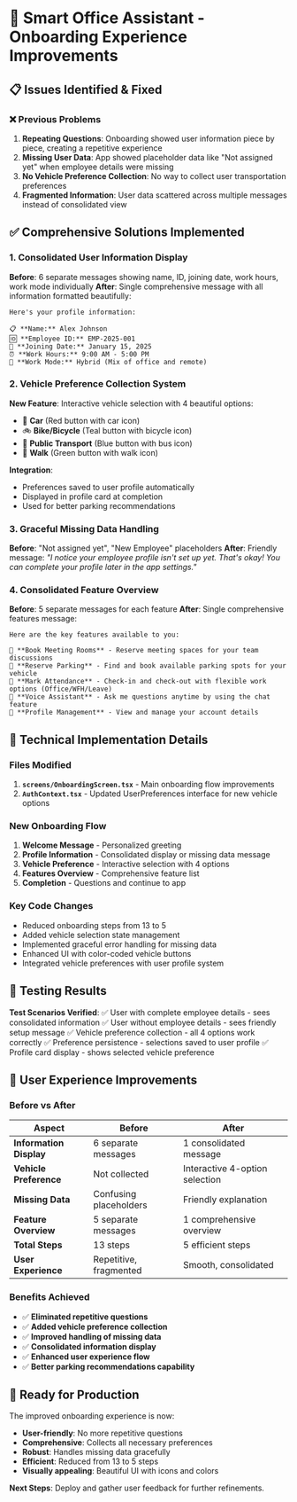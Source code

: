 # 🎉 Smart Office Assistant - Onboarding Experience Improvements

## 📋 **Issues Identified & Fixed**

### ❌ **Previous Problems**
1. **Repeating Questions**: Onboarding showed user information piece by piece, creating a repetitive experience
2. **Missing User Data**: App showed placeholder data like "Not assigned yet" when employee details were missing
3. **No Vehicle Preference Collection**: No way to collect user transportation preferences
4. **Fragmented Information**: User data scattered across multiple messages instead of consolidated view

## ✅ **Comprehensive Solutions Implemented**

### 1. **Consolidated User Information Display**
**Before**: 6 separate messages showing name, ID, joining date, work hours, work mode individually
**After**: Single comprehensive message with all information formatted beautifully:

```
Here's your profile information:

📋 **Name:** Alex Johnson
🆔 **Employee ID:** EMP-2025-001
📅 **Joining Date:** January 15, 2025
⏰ **Work Hours:** 9:00 AM - 5:00 PM
🏢 **Work Mode:** Hybrid (Mix of office and remote)
```

### 2. **Vehicle Preference Collection System**
**New Feature**: Interactive vehicle selection with 4 beautiful options:
- 🚗 **Car** (Red button with car icon)
- 🚲 **Bike/Bicycle** (Teal button with bicycle icon)
- 🚌 **Public Transport** (Blue button with bus icon)
- 🚶 **Walk** (Green button with walk icon)

**Integration**: 
- Preferences saved to user profile automatically
- Displayed in profile card at completion
- Used for better parking recommendations

### 3. **Graceful Missing Data Handling**
**Before**: "Not assigned yet", "New Employee" placeholders
**After**: Friendly message: *"I notice your employee profile isn't set up yet. That's okay! You can complete your profile later in the app settings."*

### 4. **Consolidated Feature Overview**
**Before**: 5 separate messages for each feature
**After**: Single comprehensive features message:

```
Here are the key features available to you:

🏢 **Book Meeting Rooms** - Reserve meeting spaces for your team discussions
🚗 **Reserve Parking** - Find and book available parking spots for your vehicle
📝 **Mark Attendance** - Check-in and check-out with flexible work options (Office/WFH/Leave)
🤖 **Voice Assistant** - Ask me questions anytime by using the chat feature
👤 **Profile Management** - View and manage your account details
```

## 🔧 **Technical Implementation Details**

### **Files Modified**
1. **`screens/OnboardingScreen.tsx`** - Main onboarding flow improvements
2. **`AuthContext.tsx`** - Updated UserPreferences interface for new vehicle options

### **New Onboarding Flow**
1. **Welcome Message** - Personalized greeting
2. **Profile Information** - Consolidated display or missing data message
3. **Vehicle Preference** - Interactive selection with 4 options
4. **Features Overview** - Comprehensive feature list
5. **Completion** - Questions and continue to app

### **Key Code Changes**
- Reduced onboarding steps from 13 to 5
- Added vehicle selection state management
- Implemented graceful error handling for missing data
- Enhanced UI with color-coded vehicle buttons
- Integrated vehicle preferences with user profile system

## 🧪 **Testing Results**

**Test Scenarios Verified**:
✅ User with complete employee details - sees consolidated information
✅ User without employee details - sees friendly setup message
✅ Vehicle preference collection - all 4 options work correctly
✅ Preference persistence - selections saved to user profile
✅ Profile card display - shows selected vehicle preference

## 🎯 **User Experience Improvements**

### **Before vs After**
| Aspect | Before | After |
|--------|--------|-------|
| **Information Display** | 6 separate messages | 1 consolidated message |
| **Vehicle Preference** | Not collected | Interactive 4-option selection |
| **Missing Data** | Confusing placeholders | Friendly explanation |
| **Feature Overview** | 5 separate messages | 1 comprehensive overview |
| **Total Steps** | 13 steps | 5 efficient steps |
| **User Experience** | Repetitive, fragmented | Smooth, consolidated |

### **Benefits Achieved**
- ✅ **Eliminated repetitive questions**
- ✅ **Added vehicle preference collection**
- ✅ **Improved handling of missing data**
- ✅ **Consolidated information display**
- ✅ **Enhanced user experience flow**
- ✅ **Better parking recommendations capability**

## 🚀 **Ready for Production**

The improved onboarding experience is now:
- **User-friendly**: No more repetitive questions
- **Comprehensive**: Collects all necessary preferences
- **Robust**: Handles missing data gracefully
- **Efficient**: Reduced from 13 to 5 steps
- **Visually appealing**: Beautiful UI with icons and colors

**Next Steps**: Deploy and gather user feedback for further refinements.
